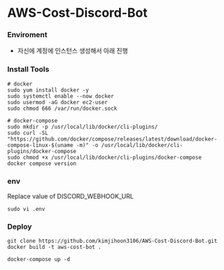# AWS-Cost-Discord-Bot

### Enviroment
* 자신에 계정에 인스턴스 생성해서 아래 진행

### Install Tools
```
# docker
sudo yum install docker -y
sudo systemctl enable --now docker
sudo usermod -aG docker ec2-user
sudo chmod 666 /var/run/docker.sock

# docker-compose
sudo mkdir -p /usr/local/lib/docker/cli-plugins/
sudo curl -SL "https://github.com/docker/compose/releases/latest/download/docker-compose-linux-$(uname -m)" -o /usr/local/lib/docker/cli-plugins/docker-compose
sudo chmod +x /usr/local/lib/docker/cli-plugins/docker-compose
docker compose version
```

### env
Replace value of DISCORD_WEBHOOK_URL
```
sudo vi .env
```


### Deploy
```
git clone https://github.com/kimjihoon3106/AWS-Cost-Discord-Bot.git
docker build -t aws-cost-bot .
```
```
docker-compose up -d
```
